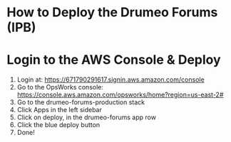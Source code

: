 # How to Deploy the Drumeo Forums (IPB)

# Login to the AWS Console & Deploy

1. Login at: https://671790291617.signin.aws.amazon.com/console
1. Go to the OpsWorks console: https://console.aws.amazon.com/opsworks/home?region=us-east-2#
1. Go to the drumeo-forums-production stack
1. Click Apps in the left sidebar
1. Click on deploy, in the drumeo-forums app row
1. Click the blue deploy button
1. Done!
